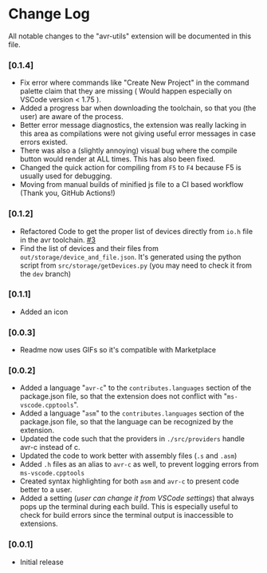 # Change Log

All notable changes to the "avr-utils" extension will be documented in this file.

### [0.1.4]
- Fix error where commands like "Create New Project" in the command palette claim that they are missing ( Would happen especially on VSCode version < 1.75 ).
- Added a progress bar when downloading the toolchain, so that you (the user) are aware of the process.
- Better error message diagnostics, the extension was really lacking in this area as compilations were not giving useful error messages in case errors existed.
- There was also a (slightly annoying) visual bug where the compile button would render at ALL times. This has also been fixed.
- Changed the quick action for compiling from `F5` to `F4` because F5 is usually used for debugging.
- Moving from manual builds of minified js file to a CI based workflow (Thank you, GitHub Actions!)

### [0.1.2]

-   Refactored Code to get the proper list of devices directly from `io.h` file in the avr toolchain. [#3](https://github.com/DanielHuey/avr-utils/issues/3)
-   Find the list of devices and their files from `out/storage/device_and_file.json`. It's generated using the python script from `src/storage/getDevices.py` (you may need to check it from the `dev` branch)

### [0.1.1]

-   Added an icon

### [0.0.3]

-   Readme now uses GIFs so it's compatible with Marketplace

### [0.0.2]

-   Added a language "`avr-c`" to the `contributes.languages` section of the package.json file, so that the extension does not conflict with "`ms-vscode.cpptools`".
-   Added a language "`asm`" to the `contributes.languages` section of the package.json file, so that the language can be recognized by the extension.
-   Updated the code such that the providers in `./src/providers` handle avr-c instead of c.
-   Updated the code to work better with assembly files (`.s` and `.asm`)
-   Added `.h` files as an alias to `avr-c` as well, to prevent logging errors from `ms-vscode.cpptools`
-   Created syntax highlighting for both `asm` and `avr-c` to present code better to a user.
-   Added a setting (_user can change it from VSCode settings_) that always pops up the terminal during each build. This is especially useful to check for build errors since the terminal output is inaccessible to extensions.

### [0.0.1]

-   Initial release
